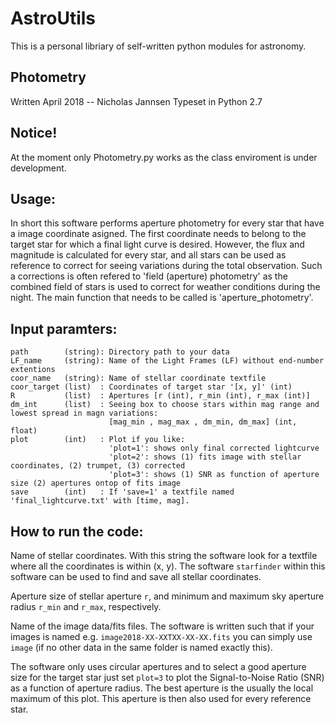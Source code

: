 # AstroUtils

This is a personal libriary of self-written python modules for astronomy. 


## Photometry

Written April 2018 -- Nicholas Jannsen
Typeset in Python 2.7

Notice! 
---
At the moment only Photometry.py works as the class enviroment is under development. 

Usage:
---
In short this software performs aperture photometry for every star that have a image coordinate asigned. The first coordinate needs to belong to the target star for which a final light curve is desired. However, the flux and magnitude is calculated for every star, and all stars can be used as reference to correct for seeing variations during the total observation. Such a corrections is often refered to 'field (aperture) photometry' as the combined field of stars is used to correct for weather conditions during the night. The main function that needs to be called is 'aperture_photometry'.

Input paramters:
---
```
path        (string): Directory path to your data
LF_name     (string): Name of the Light Frames (LF) without end-number extentions
coor_name   (string): Name of stellar coordinate textfile
coor_target (list)  : Coordinates of target star '[x, y]' (int) 
R           (list)  : Apertures [r (int), r_min (int), r_max (int)]
dm_int      (list)  : Seeing box to choose stars within mag range and lowest spread in magn variations:
                      [mag_min , mag_max , dm_min, dm_max] (int, float)
plot        (int)   : Plot if you like: 
                      'plot=1': shows only final corrected lightcurve
                      'plot=2': shows (1) fits image with stellar coordinates, (2) trumpet, (3) corrected
                      'plot=3': shows (1) SNR as function of aperture size (2) apertures ontop of fits image
save        (int)   : If 'save=1' a textfile named 'final_lightcurve.txt' with [time, mag].
```
How to run the code:
---
Name of stellar coordinates. With this string the software look for a textfile where all the coordinates is within (x, y). The software `starfinder` within this software can be used to find and save all stellar coordinates. 

Aperture size of stellar aperture `r`, and minimum and maximum sky aperture radius `r_min` and `r_max`, respectively.

Name of the image data/fits files. The software is written such that if your images is named e.g. `image2018-XX-XXTXX-XX-XX.fits` you can simply use `image` (if no other data in the same folder is named exactly this).

The software only uses circular apertures and to select a good aperture size for the target star just set `plot=3` to plot the Signal-to-Noise Ratio (SNR) as a function of aperture radius. The best aperture is the usually the local maximum of this plot. This aperture is then also used for every reference star.
